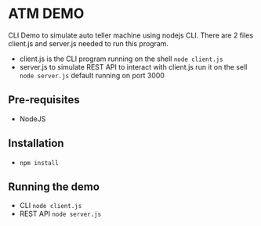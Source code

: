# ATM DEMO

CLI Demo to simulate auto teller machine using nodejs CLI. There are 2 files client.js and server.js needed to run this program.

* client.js is the CLI program running on the shell `node client.js`
* server.js to simulate REST API to interact with client.js run it on the sell `node server.js` default running on port 3000

## Pre-requisites

* NodeJS

## Installation

* `npm install`

## Running the demo

* CLI `node client.js`
* REST API `node server.js`